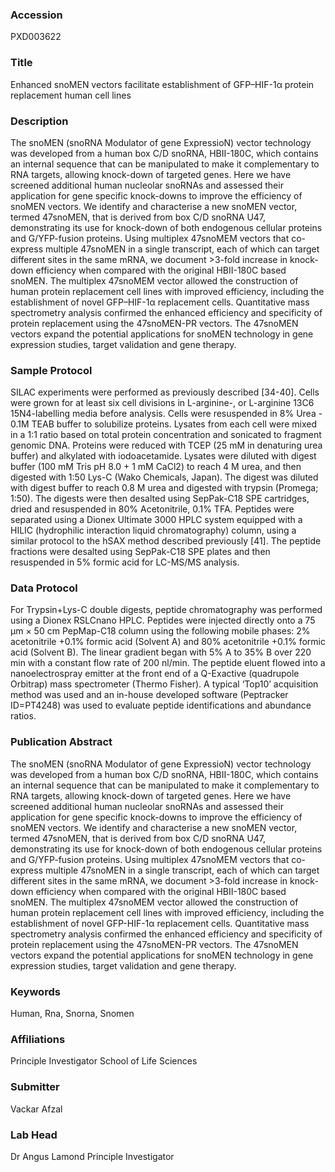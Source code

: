 ### Accession
PXD003622

### Title
Enhanced snoMEN vectors facilitate establishment of GFP–HIF-1α protein replacement human cell lines

### Description
The snoMEN (snoRNA Modulator of gene ExpressioN) vector technology was developed from a human box C/D snoRNA, HBII-180C, which contains an internal sequence that can be manipulated to make it complementary to RNA targets, allowing knock-down of targeted genes. Here we have screened additional human nucleolar snoRNAs and assessed their application for gene specific knock-downs to improve the efficiency of snoMEN vectors. We identify and characterise a new snoMEN vector, termed 47snoMEN, that is derived from box C/D snoRNA U47, demonstrating its use for knock-down of both endogenous cellular proteins and G/YFP-fusion proteins. Using multiplex 47snoMEM vectors that co-express multiple 47snoMEN in a single transcript, each of which can target different sites in the same mRNA, we document >3-fold increase in knock-down efficiency when compared with the original HBII-180C based snoMEN. The multiplex 47snoMEM vector allowed the construction of human protein replacement cell lines with improved efficiency, including the establishment of novel GFP–HIF-1α replacement cells. Quantitative mass spectrometry analysis confirmed the enhanced efficiency and specificity of protein replacement using the 47snoMEN-PR vectors. The 47snoMEN vectors expand the potential applications for snoMEN technology in gene expression studies, target validation and gene therapy.

### Sample Protocol
SILAC experiments were performed as previously described [34-40]. Cells were grown for at least six cell divisions in L-arginine-, or L-arginine 13C6 15N4-labelling media before analysis. Cells were resuspended in 8% Urea - 0.1M TEAB buffer to solubilize proteins. Lysates from each cell were mixed in a 1:1 ratio based on total protein concentration and sonicated to fragment genomic DNA. Proteins were reduced with TCEP (25 mM in denaturing urea buffer) and alkylated with iodoacetamide. Lysates were diluted with digest buffer (100 mM Tris pH 8.0 + 1 mM CaCl2) to reach 4 M urea, and then digested with 1:50 Lys-C (Wako Chemicals, Japan). The digest was diluted with digest buffer to reach 0.8 M urea and digested with trypsin (Promega; 1:50). The digests were then desalted using SepPak-C18 SPE cartridges, dried and resuspended in 80% Acetonitrile, 0.1% TFA. Peptides were separated using a Dionex Ultimate 3000 HPLC system equipped with a HILIC (hydrophilic interaction liquid chromatography) column, using a similar protocol to the hSAX method described previously [41]. The peptide fractions were desalted using SepPak-C18 SPE plates and then resuspended in 5% formic acid for LC-MS/MS analysis.

### Data Protocol
For Trypsin+Lys-C double digests, peptide chromatography was performed using a Dionex RSLCnano HPLC. Peptides were injected directly onto a 75 μm × 50 cm PepMap-C18 column using the following mobile phases: 2% acetonitrile +0.1% formic acid (Solvent A) and 80% acetonitrile +0.1% formic acid (Solvent B). The linear gradient began with 5% A to 35% B over 220 min with a constant flow rate of 200 nl/min. The peptide eluent flowed into a nanoelectrospray emitter at the front end of a Q-Exactive (quadrupole Orbitrap) mass spectrometer (Thermo Fisher). A typical ‘Top10’ acquisition method was used and an in-house developed software (Peptracker ID=PT4248) was used to evaluate peptide identifications and abundance ratios.

### Publication Abstract
The snoMEN (snoRNA Modulator of gene ExpressioN) vector technology was developed from a human box C/D snoRNA, HBII-180C, which contains an internal sequence that can be manipulated to make it complementary to RNA targets, allowing knock-down of targeted genes. Here we have screened additional human nucleolar snoRNAs and assessed their application for gene specific knock-downs to improve the efficiency of snoMEN vectors. We identify and characterise a new snoMEN vector, termed 47snoMEN, that is derived from box C/D snoRNA U47, demonstrating its use for knock-down of both endogenous cellular proteins and G/YFP-fusion proteins. Using multiplex 47snoMEM vectors that co-express multiple 47snoMEN in a single transcript, each of which can target different sites in the same mRNA, we document &gt;3-fold increase in knock-down efficiency when compared with the original HBII-180C based snoMEN. The multiplex 47snoMEM vector allowed the construction of human protein replacement cell lines with improved efficiency, including the establishment of novel GFP-HIF-1&#x3b1; replacement cells. Quantitative mass spectrometry analysis confirmed the enhanced efficiency and specificity of protein replacement using the 47snoMEN-PR vectors. The 47snoMEN vectors expand the potential applications for snoMEN technology in gene expression studies, target validation and gene therapy.

### Keywords
Human, Rna, Snorna, Snomen

### Affiliations
Principle Investigator
School of Life Sciences

### Submitter
Vackar Afzal

### Lab Head
Dr Angus Lamond
Principle Investigator


